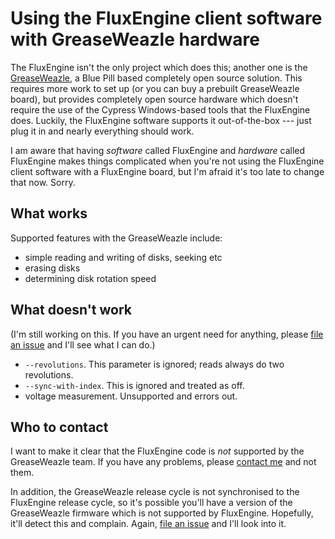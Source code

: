 Using the FluxEngine client software with GreaseWeazle hardware
===============================================================

The FluxEngine isn't the only project which does this; another one is the
[GreaseWeazle](https://github.com/keirf/Greaseweazle/wiki), a Blue Pill based
completely open source solution. This requires more work to set up (or you can
buy a prebuilt GreaseWeazle board), but provides completely open source
hardware which doesn't require the use of the Cypress Windows-based tools that
the FluxEngine does. Luckily, the FluxEngine software supports it
out-of-the-box --- just plug it in and nearly everything should work.

I am aware that having _software_ called FluxEngine and _hardware_ called
FluxEngine makes things complicated when you're not using the FluxEngine client
software with a FluxEngine board, but I'm afraid it's too late to change that
now. Sorry.

What works
----------

Supported features with the GreaseWeazle include:

  - simple reading and writing of disks, seeking etc
  - erasing disks
  - determining disk rotation speed

What doesn't work
-----------------

(I'm still working on this. If you have an urgent need for anything, please
[file an issue](https://github.com/davidgiven/fluxengine/issues/new) and I'll
see what I can do.)

  - `--revolutions`. This parameter is ignored; reads always do two revolutions.
  - `--sync-with-index`. This is ignored and treated as off.
  - voltage measurement. Unsupported and errors out.

Who to contact
--------------

I want to make it clear that the FluxEngine code is _not_ supported by the
GreaseWeazle team. If you have any problems, please [contact
me](https://github.com/davidgiven/fluxengine/issues/new) and not them.

In addition, the GreaseWeazle release cycle is not synchronised to the
FluxEngine release cycle, so it's possible you'll have a version of the
GreaseWeazle firmware which is not supported by FluxEngine. Hopefully, it'll
detect this and complain. Again, [file an
issue](https://github.com/davidgiven/fluxengine/issues/new) and I'll look into
it.

